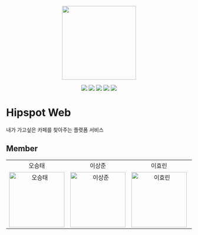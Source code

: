 <p align="center"><img width='200px' src="https://user-images.githubusercontent.com/24623403/211196655-32b385c0-2308-4cd9-922c-0708c59c8991.png"></p>
<p align='center'>
  <img src='https://img.shields.io/github/package-json/v/Hipspot/hipspot-web'>
  <a href="https://github.com/Hipspot/hipspot-web/issues"><img src='https://img.shields.io/github/issues/Hipspot/hipspot-web'></a>
  <a href="https://github.com/Hipspot/hipspot-web/pulls"><img src='https://img.shields.io/github/issues-pr/Hipspot/hipspot-web'></a>
  <a href="https://github.com/Hipspot/hipspot-web/graphs/contributors"><img src='https://img.shields.io/github/contributors/Hipspot/hipspot-web'></a>
  <a href='https://github.com/Hipspot/hipspot-web/blob/main/LICENSE'><img src='https://img.shields.io/github/license/Hipspot/hipspot-web'></a>
</p>

# Hipspot Web

내가 가고싶은 카페를 찾아주는 플랫폼 서비스

## Member

<table>
  <tr align="center">
    <td>오승태</td>
    <td>이상준</td>
    <td>이효린</td>
    <td>황인서</td>
  </tr>
  <tr>
     <td align="center">
        <a href="https://github.com/yeoularu"><img src="https://avatars.githubusercontent.com/u/69510981?v=4" width="150px" alt="오승태"/><br /></a>
     </td>
     <td align="center">
        <a href="https://github.com/Sangjun-man"><img src="https://avatars.githubusercontent.com/u/66112027?v=4" width="150px" alt="이상준"/><br /></a>
     </td>
     <td align="center">
        <a href="https://github.com/hyorish03"><img src="https://avatars.githubusercontent.com/u/108210492?v=4" width="150px" alt="이효린"/><br /></a>
     </td>
     <td align="center">
        <a href="https://github.com/sjsjsj1246"><img src="https://avatars.githubusercontent.com/u/24623403?v=4" width="150px" alt="황인서"/><br /></a>
     </td>
  <tr>
</table>
